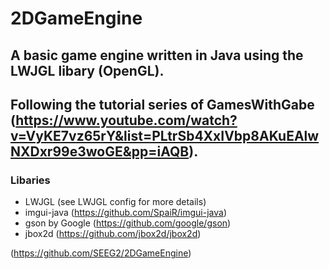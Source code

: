 # 2DGameEngine

## A basic game engine written in Java using the LWJGL libary (OpenGL). 
## Following the tutorial series of GamesWithGabe (https://www.youtube.com/watch?v=VyKE7vz65rY&list=PLtrSb4XxIVbp8AKuEAlwNXDxr99e3woGE&pp=iAQB).


### Libaries 
- LWJGL (see LWJGL config for more details)
- imgui-java (https://github.com/SpaiR/imgui-java)
- gson by Google (https://github.com/google/gson)
- jbox2d (https://github.com/jbox2d/jbox2d)

(https://github.com/SEEG2/2DGameEngine)

